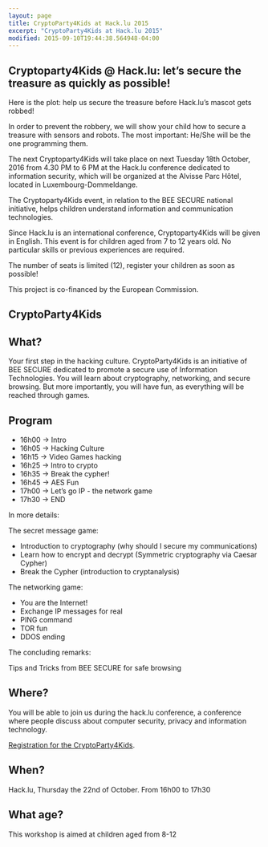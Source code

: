 ```yaml
---
layout: page
title: CryptoParty4Kids at Hack.lu 2015
excerpt: "CryptoParty4Kids at Hack.lu 2015"
modified: 2015-09-10T19:44:38.564948-04:00
---
```


Cryptoparty4Kids @ Hack.lu: let’s secure the treasure as quickly as possible!
-----------------------------------------------------------------------------

Here is the plot: help us secure the treasure before Hack.lu’s mascot gets robbed!
 
In order to prevent the robbery, we will show your child how to secure a treasure with sensors and robots. The most important: He/She will be the one programming them. 
 
The next Cryptoparty4Kids will take place on next Tuesday 18th October, 2016 from 4.30 PM to 6 PM at the Hack.lu conference dedicated to information security, which will be organized at the Alvisse Parc Hôtel, located in Luxembourg-Dommeldange.
 
The Cryptoparty4Kids event, in relation to the BEE SECURE national initiative, helps children understand information and communication technologies.
 
Since Hack.lu is an international conference, Cryptoparty4Kids will be given in English. This event is for children aged from 7 to 12 years old. No particular skills or previous experiences are required.
 
The number of seats is limited (12), register your children as soon as possible!
 
This project is co-financed by the European Commission.




CryptoParty4Kids
----------------

What?
-----

Your first step in the hacking culture. CryptoParty4Kids is an initiative of BEE SECURE dedicated to promote a secure use of Information Technologies. You will learn about cryptography, networking, and secure browsing.
But more importantly, you will have fun, as everything will be reached through games.

Program
--------

* 16h00 -> Intro
* 16h05 -> Hacking Culture
* 16h15 -> Video Games hacking
* 16h25 -> Intro to crypto
* 16h35 -> Break the cypher!
* 16h45 -> AES Fun
* 17h00 -> Let’s go IP - the network game
* 17h30 -> END

In more details:

The secret message game:

* Introduction to cryptography (why should I secure my communications)
* Learn how to encrypt and decrypt (Symmetric cryptography via Caesar Cypher)
* Break the Cypher (introduction to cryptanalysis)

The networking game:

* You are the Internet!
* Exchange IP messages for real
* PING command
* TOR fun
* DDOS ending

The concluding remarks:

Tips and Tricks from BEE SECURE for safe browsing

Where?
------

You will be able to join us during the hack.lu conference, a conference where people discuss about computer security, privacy and information technology.

[Registration for the CryptoParty4Kids](http://www.eventbrite.com/e/cryptoparty4kids-at-hacklu-2015-tickets-18551088806).

When?
-----
Hack.lu, Thursday the 22nd of October. From 16h00 to 17h30

What age?
---------
This workshop is aimed at children aged from 8-12


